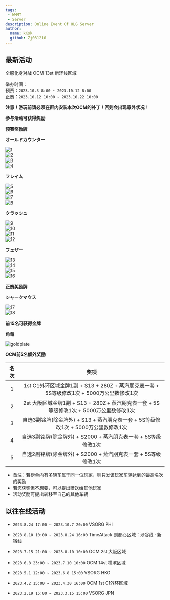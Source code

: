 ```yaml
---
tags: 
 - WMMT
 - Server
description: Online Event Of OLG Server
author:
  name: kKsk
  github: Zj031210
---
```


## 最新活动

全服化身对战 OCM 13st 新环线区域

举办时间：  
预赛：`2023.10.3 8:00 ~ 2023.10.12 8:00`  
正赛：`2023.10.12 10:00 ~ 2023.10.22 10:00`  

**注意！游玩前请必须在群内安装本次OCM的补丁！否则会出现意外状况！**

**参与活动可获得奖励**  

**预赛奖励牌**

**オールドカウンター**  

![1](https://pic.imgdb.cn/item/651af58ec458853aef204385.png)  
![2](https://pic.imgdb.cn/item/651af58ec458853aef204399.png)  
![3](https://pic.imgdb.cn/item/651af58dc458853aef20436a.png)  
![4](https://pic.imgdb.cn/item/651af58ec458853aef204377.png)

**フレイム**

![5](https://pic.imgdb.cn/item/651af5a9c458853aef204654.png)  
![6](https://pic.imgdb.cn/item/651af5a9c458853aef20465e.png)  
![7](https://pic.imgdb.cn/item/651af5a9c458853aef204678.png)  
![8](https://pic.imgdb.cn/item/651af5a8c458853aef204645.png)

**クラッシュ**

![9](https://pic.imgdb.cn/item/651af5c6c458853aef2049f2.png)  
![10](https://pic.imgdb.cn/item/651af5c6c458853aef204a00.png)  
![11](https://pic.imgdb.cn/item/651af5c6c458853aef204a0e.png)  
![12](https://pic.imgdb.cn/item/651af5c6c458853aef204a20.png)

**フェザー**  

![13](https://pic.imgdb.cn/item/651af5dec458853aef204e1a.png)  
![14](https://pic.imgdb.cn/item/651af5dec458853aef204e29.png)  
![15](https://pic.imgdb.cn/item/651af5dec458853aef204e3d.png)  
![16](https://pic.imgdb.cn/item/651af5dec458853aef204e5c.png)

**正赛奖励牌**  

**シャークマウス**

![17](https://pic.imgdb.cn/item/651af5fac458853aef205175.png)  
![18](https://pic.imgdb.cn/item/651af5fac458853aef20516d.png)

**前15名可获得金牌**

**角竜**

![goldplate](https://pic.imgdb.cn/item/651af60bc458853aef20531e.png)

**OCM前5名额外奖励**  

<div class="table-wrapper" markdown="block">

| **名次** | **奖项**                                     |
|:------:|:------------------------------------------:|
| 1      | 1st C1外环区域金牌1副 + S13 + 280Z + 蒸汽朋克表一套 + 5S等级修改1次 + 5000万公里数修改1次      |
| 2      | 2st 大阪区域金牌1副 + S13 + 280Z + 蒸汽朋克表一套 + 5S等级修改1次 + 5000万公里数修改1次 |
| 3      | 自选3副铭牌(除金牌外) + S13 + 蒸汽朋克表一套 + 5S等级修改1次 + 5000万公里数修改1次 |
| 4      | 自选3副铭牌(除金牌外) + S2000 + 蒸汽朋克表一套 + 5S等级修改1次 |
| 5      | 自选2副铭牌(除金牌外) + S2000 + 蒸汽朋克表一套 + 5S等级修改1次 |

</div>

- 备注：若榜单内有多辆车属于同一位玩家，则只发该玩家车辆达到的最高名次的奖励  
- 若您获奖但不想要，可以提出赠送给其他玩家
- 活动奖励可提出转移至自己的其他车辆

## 以往在线活动

- `2023.8.24 17:00 ~ 2023.10.7 20:00` VSORG PHI

- `2023.8.10 10:00 ~ 2023.8.24 16:00` TimeAttack 副都心区域：涉谷线 · 新宿线

- `2023.7.15 21:00 ~ 2023.8.10 10:00` OCM 2st 大阪区域

- `2023.6.8 23:00 ~ 2023.7.10 10:00`  OCM 14st 横滨区域

- `2023.5.1 12:00 ~ 2023.6.8 15:00`  VSORG HKG

- `2023.4.2 15:00 ~ 2023.4.30 16:00`  OCM 1st C1外环区域  

- `2023.2.19 15:00 ~ 2023.3.15 15:00`  VSORG JPN